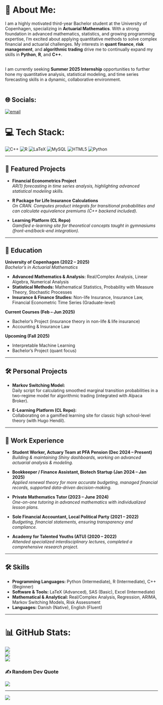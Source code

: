 # 💫 About Me:
I am a highly motivated third-year Bachelor student at the University of Copenhagen, specializing in **Actuarial Mathematics**. With a strong foundation in advanced mathematics, statistics, and growing programming expertise, I’m excited about applying quantitative methods to solve complex financial and actuarial challenges. My interests in **quant finance**, **risk management**, and **algorithmic trading** drive me to continually expand my skills in **Python**, **R**, and **C++**.  
<br>

I am currently seeking **Summer 2025 Internship** opportunities to further hone my quantitative analysis, statistical modeling, and time series forecasting skills in a dynamic, collaborative environment.  
<br>

## 🌐 Socials:
[![email](https://img.shields.io/badge/Email-D14836?logo=gmail&logoColor=white)](mailto:oskar.m1660@gmail.com)

# 💻 Tech Stack:
![C++](https://img.shields.io/badge/c++-%2300599C.svg?style=for-the-badge&logo=c%2B%2B&logoColor=white) 
![R](https://img.shields.io/badge/r-%23276DC3.svg?style=for-the-badge&logo=r&logoColor=white) 
![LaTeX](https://img.shields.io/badge/latex-%23008080.svg?style=for-the-badge&logo=latex&logoColor=white) 
![MySQL](https://img.shields.io/badge/mysql-4479A1.svg?style=for-the-badge&logo=mysql&logoColor=white) 
![HTML5](https://img.shields.io/badge/html5-%23E34F26.svg?style=for-the-badge&logo=html5&logoColor=white) 
![Python](https://img.shields.io/badge/python-3670A0?style=for-the-badge&logo=python&logoColor=ffdd54)

---

## 🚀 Featured Projects
- **Financial Econometrics Project**  
  *AR(1) forecasting in time series analysis, highlighting advanced statistical modeling skills.*

- **R Package for Life Insurance Calculations**  
  *On CRAN. Computes product integrals for transitional probabilities and can calculate equivalence premiums (C++ backend included).*

- **Learning Platform (CL Repo)**  
  *Gamified e-learning site for theoretical concepts taught in gymnasiums (front-end/back-end integration).*

---

## 📝 Education
**University of Copenhagen (2022 – 2025)**  
*Bachelor’s in Actuarial Mathematics*

- **Advanced Mathematics & Analysis:** Real/Complex Analysis, Linear Algebra, Numerical Analysis  
- **Statistical Methods:** Mathematical Statistics, Probability with Measure Theory, Stochastic Processes  
- **Insurance & Finance Studies:** Non-life Insurance, Insurance Law, Financial Econometric Time Series (Graduate-level)

**Current Courses (Feb – Jun 2025)**  
- Bachelor’s Project (insurance theory in non-life & life insurance)  
- Accounting & Insurance Law  

**Upcoming (Fall 2025)**  
- Interpretable Machine Learning  
- Bachelor’s Project (quant focus)

---

## 🛠️ Personal Projects
- **Markov Switching Model:**  
  Daily script for calculating smoothed marginal transition probabilities in a two-regime model for algorithmic trading (integrated with Alpaca Broker).

- **E-Learning Platform (CL Repo):**  
  Collaborating on a gamified learning site for classic high school-level theory (with Hugo Hendil).

---

## 💼 Work Experience
- **Student Worker, Actuary Team at PFA Pension (Dec 2024 – Present)**  
  *Building & maintaining Shiny dashboards, working on advanced actuarial analysis & modeling.*

- **Bookkeeper / Finance Assistant, Biotech Startup (Jan 2024 – Jan 2025)**  
  *Applied renewal theory for more accurate budgeting, managed financial records, supported data-driven decision-making.*

- **Private Mathematics Tutor (2023 – June 2024)**  
  *One-on-one tutoring in advanced mathematics with individualized lesson plans.*

- **Sole Financial Accountant, Local Political Party (2021 – 2022)**  
  *Budgeting, financial statements, ensuring transparency and compliance.*

- **Academy for Talented Youths (ATU) (2020 – 2022)**  
  *Attended specialized interdisciplinary lectures, completed a comprehensive research project.*

---

## 🛠️ Skills
- **Programming Languages:** Python (Intermediate), R (Intermediate), C++ (Beginner)  
- **Software & Tools:** LaTeX (Advanced), SAS (Basic), Excel (Intermediate)  
- **Mathematical & Analytical:** Real/Complex Analysis, Regression, ARIMA, Markov Switching Models, Risk Assessment  
- **Languages:** Danish (Native), English (Fluent)

---

# 📊 GitHub Stats:
![](https://github-readme-stats.vercel.app/api?username=OskarAllerslev&theme=dark&hide_border=false&include_all_commits=false&count_private=false)<br/>
![](https://nirzak-streak-stats.vercel.app/?user=OskarAllerslev&theme=dark&hide_border=false)<br/>
![](https://github-readme-stats.vercel.app/api/top-langs/?username=OskarAllerslev&theme=dark&hide_border=false&include_all_commits=false&count_private=false&layout=compact)

### ✍️ Random Dev Quote
![](https://quotes-github-readme.vercel.app/api?type=horizontal&theme=radical)

---
[![](https://visitcount.itsvg.in/api?id=OskarAllerslev&icon=0&color=0)](https://visitcount.itsvg.in)

